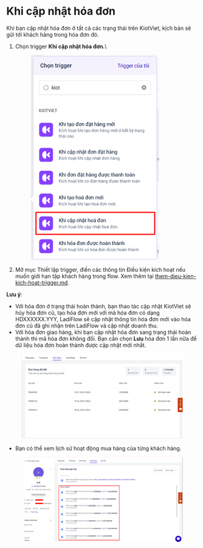 # Khi cập nhật hóa đơn

Khi bạn cập nhật hóa đơn ở tất cả các trạng thái trên KiotViet, kịch bản sẽ gửi tới khách hàng trong hóa đơn đó.

1.  Chọn trigger **Khi cập nhật hóa đơn.**\


    <figure><img src="../../../../.gitbook/assets/image (647).png" alt="" width="338"><figcaption></figcaption></figure>
2. Mở mục Thiết lập trigger, điền các thông tin Điều kiện kích hoạt nếu muốn giới hạn tập khách hàng trong flow. Xem thêm tại [them-dieu-kien-kich-hoat-trigger.md](../them-dieu-kien-kich-hoat-trigger.md "mention").

**Lưu ý**:

* Với hóa đơn ở trạng thái hoàn thành, bạn thao tác cập nhật KiotViet sẽ hủy hóa đơn cũ, tạo hóa đơn mới với mã hóa đơn có dạng HDXXXXXX.YYY, LadiFlow sẽ cập nhật thông tin hóa đơn mới vào hóa đơn cũ đã ghi nhận trên LadiFlow và cập nhật doanh thu.
* Với hóa đơn giao hàng, khi bạn cập nhật hóa đơn sang trạng thái hoàn thành thì mã hóa đơn không đổi. Bạn cần chọn **Lưu** hóa đơn 1 lần nữa để dữ liệu hóa đơn hoàn thành được cập nhật mới nhất.

<figure><img src="../../../../.gitbook/assets/image (244).png" alt=""><figcaption></figcaption></figure>

* Bạn có thể xem lịch sử hoạt động mua hàng của từng khách hàng.

<figure><img src="../../../../.gitbook/assets/image (243).png" alt="" width="563"><figcaption></figcaption></figure>

